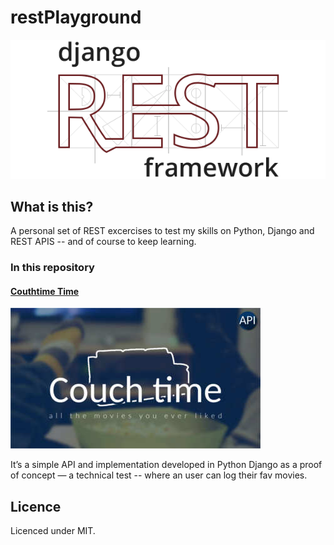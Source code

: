 # restPlayground

![restlogo](./assets/logo.png)

## What is this?

A personal set of REST excercises to test my skills on Python, Django and REST APIS -- and of course to keep learning.  



### In this repository

#### [Couthtime Time](./couchtime)  


![ct](./couchtime/assets/imgs/branding/lores/ct-logo-banner.jpg)  

It’s a simple API and implementation developed in Python Django as a proof of concept  — a technical test -- where an user can log their fav movies.

## Licence

Licenced under MIT.  